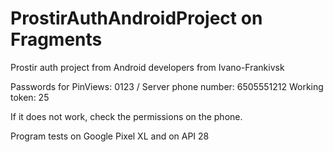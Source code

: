 # ProstirAuthAndroidProject on Fragments
Prostir auth project from Android developers from Ivano-Frankivsk

Passwords for PinViews: 0123 / Server phone number: 6505551212
Working token: 25

If it does not work, check the permissions on the phone.

Program tests on Google Pixel XL and on API 28
